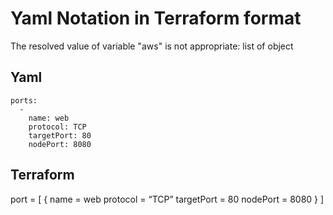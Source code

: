 # Yaml Notation in Terraform format

The resolved value of variable "aws" is not appropriate: list of object

## Yaml

```
ports:
  -
    name: web
    protocol: TCP
    targetPort: 80
    nodePort: 8080
```

## Terraform

port = [
  {
    name = web
    protocol = “TCP”
    targetPort = 80
    nodePort = 8080
  }
]
